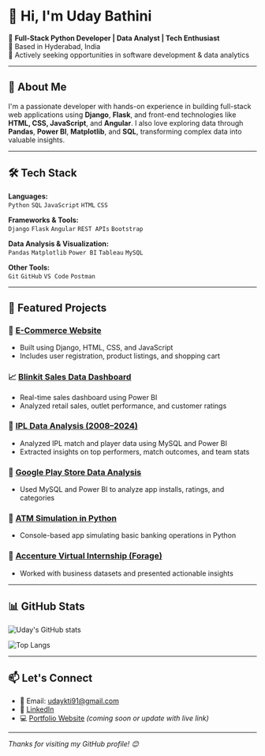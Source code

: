 # 👋 Hi, I'm Uday Bathini

🎯 **Full-Stack Python Developer | Data Analyst | Tech Enthusiast**  
📍 Based in Hyderabad, India  
💼 Actively seeking opportunities in software development & data analytics

---

## 🚀 About Me

I'm a passionate developer with hands-on experience in building full-stack web applications using **Django**, **Flask**, and front-end technologies like **HTML, CSS, JavaScript**, and **Angular**. I also love exploring data through **Pandas**, **Power BI**, **Matplotlib**, and **SQL**, transforming complex data into valuable insights.

---

## 🛠️ Tech Stack

**Languages:**  
`Python` `SQL` `JavaScript` `HTML` `CSS`

**Frameworks & Tools:**  
`Django` `Flask` `Angular` `REST APIs` `Bootstrap`

**Data Analysis & Visualization:**  
`Pandas` `Matplotlib` `Power BI` `Tableau` `MySQL`

**Other Tools:**  
`Git` `GitHub` `VS Code` `Postman`

---

## 📌 Featured Projects

### 🛒 [E-Commerce Website](#)
- Built using Django, HTML, CSS, and JavaScript
- Includes user registration, product listings, and shopping cart

### 📈 [Blinkit Sales Data Dashboard](#)
- Real-time sales dashboard using Power BI
- Analyzed retail sales, outlet performance, and customer ratings

### 🏏 [IPL Data Analysis (2008–2024)](#)
- Analyzed IPL match and player data using MySQL and Power BI
- Extracted insights on top performers, match outcomes, and team stats

### 📱 [Google Play Store Data Analysis](#)
- Used MySQL and Power BI to analyze app installs, ratings, and categories

### 🏧 [ATM Simulation in Python](#)
- Console-based app simulating basic banking operations in Python

### 💼 [Accenture Virtual Internship (Forage)](#)
- Worked with business datasets and presented actionable insights

---

## 📊 GitHub Stats

![Uday's GitHub stats](https://github-readme-stats.vercel.app/api?username=Uday-37-ux&show_icons=true&theme=default)

![Top Langs](https://github-readme-stats.vercel.app/api/top-langs/?username=Uday-37-ux&layout=compact)

---

## 📫 Let's Connect

- 📧 Email: [udaykti91@gmail.com](mailto:udaykti91@gmail.com)
- 💼 [LinkedIn](https://www.linkedin.com/in/uday-bathini-690b29257/)
- 💻 [Portfolio Website](#) *(coming soon or update with live link)*

---

*Thanks for visiting my GitHub profile! 😊*


